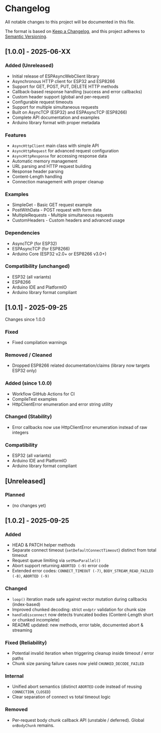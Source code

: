 # Changelog

All notable changes to this project will be documented in this file.

The format is based on [Keep a Changelog](https://keepachangelog.com/en/1.0.0/),
and this project adheres to [Semantic Versioning](https://semver.org/spec/v2.0.0.html).

## [1.0.0] - 2025-06-XX

### Added (Unreleased)

- Initial release of ESPAsyncWebClient library
- Asynchronous HTTP client for ESP32 and ESP8266
- Support for GET, POST, PUT, DELETE HTTP methods
- Callback-based response handling (success and error callbacks)
- Custom header support (global and per-request)
- Configurable request timeouts
- Support for multiple simultaneous requests
- Built on AsyncTCP (ESP32) and ESPAsyncTCP (ESP8266)
- Complete API documentation and examples
- Arduino library format with proper metadata

### Features

- `AsyncHttpClient` main class with simple API
- `AsyncHttpRequest` for advanced request configuration
- `AsyncHttpResponse` for accessing response data
- Automatic memory management
- URL parsing and HTTP request building
- Response header parsing
- Content-Length handling
- Connection management with proper cleanup

### Examples

- SimpleGet - Basic GET request example
- PostWithData - POST request with form data
- MultipleRequests - Multiple simultaneous requests
- CustomHeaders - Custom headers and advanced usage

### Dependencies

- AsyncTCP (for ESP32)
- ESPAsyncTCP (for ESP8266)
- Arduino Core (ESP32 v2.0+ or ESP8266 v3.0+)

### Compatibility (unchanged)

- ESP32 (all variants)
- ESP8266
- Arduino IDE and PlatformIO
- Arduino library format compliant

## [1.0.1] - 2025-09-25

Changes since 1.0.0

### Fixed

- Fixed compilation warnings

### Removed / Cleaned

- Dropped ESP8266 related documentation/claims (library now targets ESP32 only)

### Added (since 1.0.0)

- Workflow GitHub Actions for CI
- CompileTest examples
- HttpClientError enumeration and error string utility

### Changed (Stability)

- Error callbacks now use HttpClientError enumeration instead of raw integers

### Compatibility

- ESP32 (all variants)
- Arduino IDE and PlatformIO
- Arduino library format compliant

## [Unreleased]

### Planned

- (no changes yet)

## [1.0.2] - 2025-09-25

### Added

- HEAD & PATCH helper methods
- Separate connect timeout (`setDefaultConnectTimeout`) distinct from total timeout
- Request queue limiting via `setMaxParallel()`
- Abort support returning `ABORTED (-9)` error code
- Extended error codes: `CONNECT_TIMEOUT (-7)`, `BODY_STREAM_READ_FAILED (-8)`, `ABORTED (-9)`

### Changed

- `loop()` iteration made safe against vector mutation during callbacks (index-based)
- Improved chunked decoding: strict `endptr` validation for chunk size
- `handleDisconnect` now detects truncated bodies (Content-Length short or chunked incomplete)
- README updated: new methods, error table, documented abort & streaming

### Fixed (Reliability)

- Potential invalid iteration when triggering cleanup inside timeout / error paths
- Chunk size parsing failure cases now yield `CHUNKED_DECODE_FAILED`

### Internal

- Unified abort semantics (distinct `ABORTED` code instead of reusing `CONNECTION_CLOSED`)
- Clear separation of connect vs total timeout logic

### Removed

- Per-request body chunk callback API (unstable / deferred). Global `onBodyChunk` remains.

